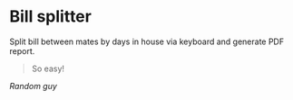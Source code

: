 # Bill splitter

Split bill between mates by days in house via keyboard and generate PDF report. 

> So easy!
> 
*Random guy*
